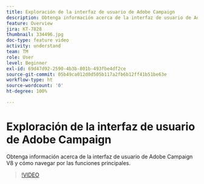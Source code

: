 ```yaml
---
title: Exploración de la interfaz de usuario de Adobe Campaign
description: Obtenga información acerca de la interfaz de usuario de Adobe Campaign V8 y cómo navegar por las funciones principales.
feature: Overview
jira: KT-7828
thumbnail: 334496.jpg
doc-type: feature video
activity: understand
team: TM
role: User
level: Beginner
exl-id: 69d47d92-2590-4b3b-801b-493fbe4df2ce
source-git-commit: 05b49ca012d0d505b117a2fb6b12ff41b51be63e
workflow-type: ht
source-wordcount: '0'
ht-degree: 100%

---
```


# Exploración de la interfaz de usuario de Adobe Campaign

Obtenga información acerca de la interfaz de usuario de Adobe Campaign V8 y cómo navegar por las funciones principales.

>[!VIDEO](https://video.tv.adobe.com/v/334496?quality=12&learn=on)
